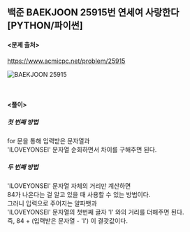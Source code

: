 ## 백준 BAEKJOON 25915번 연세여 사랑한다 [PYTHON/파이썬]

#### <문제 출처><br>
https://www.acmicpc.net/problem/25915

![BAEKJOON 25915](https://blog.kakaocdn.net/dn/k6JHV/btrQCUCI6M1/fj2znoq0GRMb1m0XxvbeNK/img.png)

<br>

#### <풀이><br>

##### 첫 번째 방법  
for 문을 통해 입력받은 문자열과  
'ILOVEYONSEI' 문자열 순회하면서 차이를 구해주면 된다.  

##### 두 번째 방법  
'ILOVEYONSEI' 문자열 자체의 거리만 계산하면  
84가 나온다는 걸 알고 있을 때 사용할 수 있는 방법이다.  
그러니 입력으로 주어지는 알파뱃과  
'ILOVEYONSEI' 문자열의 첫번째 글자 'I' 와의 거리를 더해주면 된다.  
즉, 84 + (입력받은 문자열 - 'I') 이 결괏값이다.  
